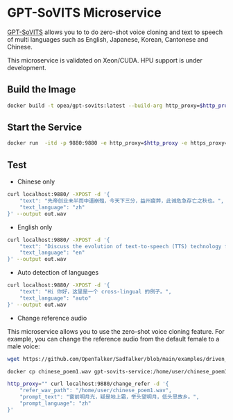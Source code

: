 # GPT-SoVITS Microservice

[GPT-SoVITS](https://github.com/RVC-Boss/GPT-SoVITS) allows you to to do zero-shot voice cloning and text to speech of multi languages such as English, Japanese, Korean, Cantonese and Chinese.

This microservice is validated on Xeon/CUDA. HPU support is under development.

## Build the Image

```bash
docker build -t opea/gpt-sovits:latest --build-arg http_proxy=$http_proxy --build-arg https_proxy=$https_proxy -f comps/tts/gpt-sovits/Dockerfile .
```

## Start the Service

```bash
docker run  -itd -p 9880:9880 -e http_proxy=$http_proxy -e https_proxy=$https_proxy opea/gpt-sovits:latest
```

## Test

- Chinese only

```bash
curl localhost:9880/ -XPOST -d '{
    "text": "先帝创业未半而中道崩殂，今天下三分，益州疲弊，此诚危急存亡之秋也。",
    "text_language": "zh"
}' --output out.wav
```

- English only

```bash
curl localhost:9880/ -XPOST -d '{
    "text": "Discuss the evolution of text-to-speech (TTS) technology from its early beginnings to the present day. Highlight the advancements in natural language processing that have contributed to more realistic and human-like speech synthesis. Also, explore the various applications of TTS in education, accessibility, and customer service, and predict future trends in this field. Write a comprehensive overview of text-to-speech (TTS) technology.",
    "text_language": "en"
}' --output out.wav
```

- Auto detection of languages

```bash
curl localhost:9880/ -XPOST -d '{
    "text": "Hi 你好，这里是一个 cross-lingual 的例子。",
    "text_language": "auto"
}' --output out.wav
```

- Change reference audio

This microservice allows you to use the zero-shot voice cloning feature. For example, you can change the reference audio from the default female to a male voice:

```bash
wget https://github.com/OpenTalker/SadTalker/blob/main/examples/driven_audio/chinese_poem1.wav

docker cp chinese_poem1.wav gpt-sovits-service:/home/user/chinese_poem1.wav

http_proxy="" curl localhost:9880/change_refer -d '{
    "refer_wav_path": "/home/user/chinese_poem1.wav",
    "prompt_text": "窗前明月光，疑是地上霜，举头望明月，低头思故乡。",
    "prompt_language": "zh"
}'
```
